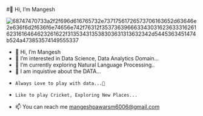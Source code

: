 #👋 Hi, I’m Mangesh

![68747470733a2f2f696d616765732e73717561726573706163652d63646e2e636f6d2f636f6e74656e742f76312f3537363966633430316236333162616231616464623261622f313534313538303631313632342d5445363451474b524a473853574149555337](https://github.com/mangeshpawar42/mangeshpawar42/assets/79745221/5731cb38-7375-4722-9d24-75503a75d55d)



- 👋 Hi, I’m Mangesh
- 👀 I’m interested in Data Science, Data Analytics Domain...
- 🌱 I’m currently exploring Natural Language Processing..
- 💞️ I am inquistive about the DATA...
-     Always Love to play with data...👀
-     Like to play Cricket, Exploring New Places...
- 📫 You can reach me mangeshpawarsm6006@gmail.com
<!---
mangeshpawar42/mangeshpawar42 is a ✨ special ✨ repository because its `README.md` (this file) appears on your GitHub profile.
You can click the Preview link to take a look at your changes.
--->
